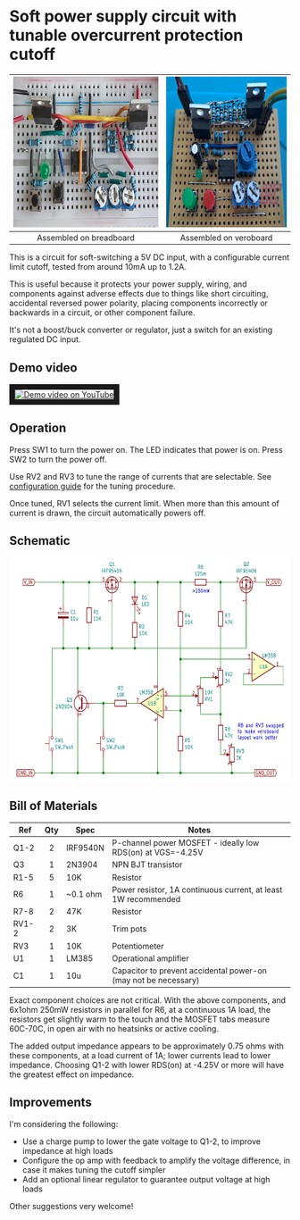 # Soft power supply circuit with tunable overcurrent protection cutoff

<img src="docs/v4_breadboard.jpg" title="Power control circuit assembled on breadboard" height="270"> | <img src="docs/v4_veroboard.jpg" title="Power control circuit assembled on veroboard" height="270">
:----:|:----:
Assembled on breadboard | Assembled on veroboard

This is a circuit for soft-switching a 5V DC input, with a configurable current limit cutoff, tested from around 10mA up to 1.2A.

This is useful because it protects your power supply, wiring, and components against adverse effects due to things like 
short circuiting, accidental reversed power polarity, placing components incorrectly or backwards in a circuit, or other
component failure.

It's not a boost/buck converter or regulator, just a switch for an existing regulated DC input.

## Demo video

<a href="http://www.youtube.com/watch?feature=player_embedded&v=DyxhS2SbpGM" target="_blank"><img src="http://img.youtube.com/vi/DyxhS2SbpGM/0.jpg" alt="Demo video on YouTube" width="240" height="180" border="10" /></a>

## Operation

Press SW1 to turn the power on.  The LED indicates that power is on.  Press SW2 to turn the power off.

Use RV2 and RV3 to tune the range of currents that are selectable.  See [configuration guide](docs/configuration.md) for the tuning procedure.

Once tuned, RV1 selects the current limit.  When more than this amount of current is drawn, the circuit automatically powers off.

## Schematic

<img src="docs/v4_schematic.png" title="Power control circuit schematic (v4)" height="400">

## Bill of Materials

| Ref    | Qty  | Spec     | Notes |
| ------ |:----:| ----     | ----- |
| Q1-2   |   2  | IRF9540N | P-channel power MOSFET - ideally low RDS(on) at VGS=-4.25V |
| Q3     |   1  | 2N3904   | NPN BJT transistor |
| R1-5   |   5  | 10K      | Resistor |
| R6     |   1  | ~0.1 ohm | Power resistor, 1A continuous current, at least 1W recommended |
| R7-8   |   2  | 47K      | Resistor |
| RV1-2  |   2  | 3K       | Trim pots |
| RV3    |   1  | 10K      | Potentiometer |
| U1     |   1  | LM385    | Operational amplifier |
| C1     |   1  | 10u      | Capacitor to prevent accidental power-on (may not be necessary) |

Exact component choices are not critical.  With the above components, and 6x1ohm 250mW resistors in parallel for R6, at a continuous 1A load, 
the resistors get slightly warm to the touch and the MOSFET tabs measure 60C-70C, in open air with no heatsinks or active cooling.

The added output impedance appears to be approximately 0.75 ohms with these components, at a load current of 1A; lower currents 
lead to lower impedance.  Choosing Q1-2 with lower RDS(on) at -4.25V or more will have the greatest effect on impedance.

## Improvements

I'm considering the following:

* Use a charge pump to lower the gate voltage to Q1-2, to improve impedance at high loads
* Configure the op amp with feedback to amplify the voltage difference, in case it makes tuning the cutoff simpler
* Add an optional linear regulator to guarantee output voltage at high loads

Other suggestions very welcome!
